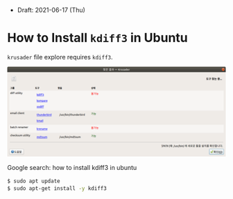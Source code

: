 * Draft: 2021-06-17 (Thu)

# How to Install `kdiff3` in Ubuntu

`krusader` file explore requires `kdiff3`.

<img src='images/krusader-initial_launch-1.png'>

Google search: how to install kdiff3 in ubuntu

```bash
$ sudo apt update
$ sudo apt-get install -y kdiff3
```

